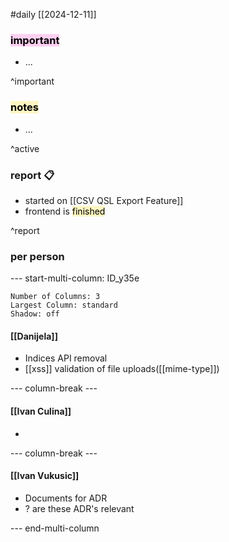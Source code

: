 #daily
[[2024-12-11]]

### <mark style="background: #FFB8EBA6;">important</mark>
- ...

^important

### <mark style="background: #FFF3A3A6;">notes</mark>
- ...

^active

### report 📋
- started on [[CSV QSL Export Feature]]
- frontend is <mark style="background: #FFF3A3A6;">finished</mark>

^report

### per person

--- start-multi-column: ID_y35e
```column-settings
Number of Columns: 3
Largest Column: standard
Shadow: off 
```

#### [[Danijela]]
- Indices API removal
- [[xss]] validation of file uploads([[mime-type]])

--- column-break ---

#### [[Ivan Culina]]
- 

--- column-break ---

#### [[Ivan Vukusic]]
- Documents for ADR
- ? are these ADR's relevant

--- end-multi-column
